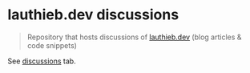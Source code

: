 # lauthieb.dev discussions

> Repository that hosts discussions of [lauthieb.dev](https://www.lauthieb.dev) (blog articles &amp; code snippets)

See [discussions](https://github.com/lauthieb/discussions) tab.
